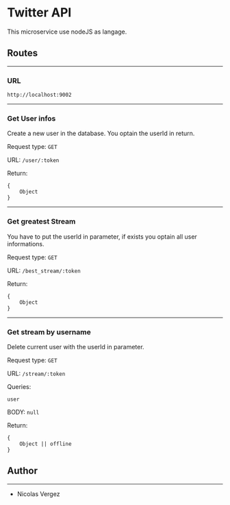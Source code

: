 # Twitter API

This microservice use nodeJS as langage.

## Routes
---
### URL  
`http://localhost:9002`  

---
### Get User infos

Create a new user in the database. You optain the userId in return.

Request type: `GET`  

URL: `/user/:token`  

Return:
```
{
    Object
}
```
---
### Get greatest Stream

You have to put the userId in parameter, if exists you optain all user informations.

Request type: `GET`  

URL: `/best_stream/:token`


Return:
```
{
    Object
}
```

---
### Get stream by username

Delete current user with the userId in parameter.

Request type: `GET`  

URL: `/stream/:token`  

Queries: 
```
user
```

BODY: `null` 

Return:
```
{
    Object || offline
}
```

## Author
---
- Nicolas Vergez
